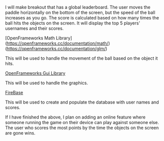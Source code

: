 I will make breakout that has a global leaderboard.
The user moves the paddle horizontally on the bottom of the screen, but 
the speed of the ball increases as you go. The score is calculated based on
how many times the ball hits the objects on the screen. 
It will display the top 5 players' usernames and their scores.

[OpenFrameworks Math Library] (https://openframeworks.cc/documentation/math/)
							  (https://openframeworks.cc/documentation/glm/)

This will be used to handle the movement of the ball based on the object it hits.

[OpenFrameworks Gui Library](https://openframeworks.cc/documentation/ofxGui/)

This will be used to handle the graphics.

[FireBase](https://firebase.google.com/docs/cpp/setup#create_firebase_project)

This will be used to create and populate the database with user names and scores.

If I have finished the above, I plan on adding an online feature where 
someone running the game on their device can play against someone else. 
The user who scores the most points by the time the objects on the screen
are gone wins. 

